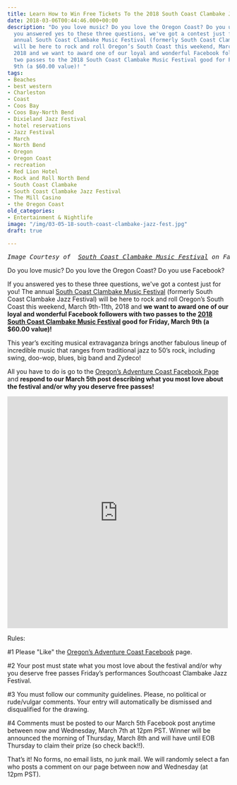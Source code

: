 ```yaml
---
title: Learn How to Win Free Tickets To the 2018 South Coast Clambake Jazz Festival!
date: 2018-03-06T00:44:46.000+00:00
description: "Do you love music? Do you love the Oregon Coast? Do you use Facebook?\n\nIf
  you answered yes to these three questions, we've got a contest just for you! The
  annual South Coast Clambake Music Festival (formerly South Coast Clambake Jazz Festival)
  will be here to rock and roll Oregon’s South Coast this weekend, March 9th-11th,
  2018 and we want to award one of our loyal and wonderful Facebook followers with
  two passes to the 2018 South Coast Clambake Music Festival good for Friday, March
  9th (a $60.00 value)! "
tags:
- Beaches
- best western
- Charleston
- Coast
- Coos Bay
- Coos Bay-North Bend
- Dixieland Jazz Festival
- hotel reservations
- Jazz Festival
- March
- North Bend
- Oregon
- Oregon Coast
- recreation
- Red Lion Hotel
- Rock and Roll North Bend
- South Coast Clambake
- South Coast Clambake Jazz Festival
- The Mill Casino
- the Oregon Coast
old_categories:
- Entertainment & Nightlife
image: "/img/03-05-18-south-coast-clambake-jazz-fest.jpg"
draft: true

---
```

<pre><em>Image Courtesy of  <a href="https://www.facebook.com/clambakemusicfestival/photos/a.10155196148402566.1073741846.277800537565/10155196162772566/?type=3&amp;theater" target="_blank" rel="noopener noreferrer">South Coast Clambake Music Festival</a> on Facebook</em></pre>

Do you love music? Do you love the Oregon Coast? Do you use Facebook?



If you answered yes to these three questions, we've got a contest just for you! The annual <a href="http://oregonsadventurecoast.com/2018/02/get-out-your-dancing-shoes-the-clambake-festival-is-back/" target="_blank" rel="noopener noreferrer">South Coast Clambake Music Festival</a> (formerly South Coast Clambake Jazz Festival) will be here to rock and roll Oregon’s South Coast this weekend, March 9th-11th, 2018 and <strong>we want to award one of our loyal and wonderful Facebook followers with two passes to the <a href="https://clambakejazz.com" target="_blank" rel="noopener noreferrer">2018 South Coast Clambake Music Festival</a> good for Friday, March 9th (a $60.00 value)! </strong>



This year’s exciting musical extravaganza brings another fabulous lineup of incredible music that ranges from traditional jazz to 50’s rock, including swing, doo-wop, blues, big band and Zydeco!



All you have to do is go to the <a href="https://www.facebook.com/OregonsAdventureCoast/" target="_blank" rel="noopener noreferrer">Oregon’s Adventure Coast Facebook Page</a> and <strong>respond to our March 5th post describing what you most love about the festival and/or why you deserve free passes!</strong>



<iframe style="border: none; overflow: hidden;" src="https://www.facebook.com/plugins/post.php?href=https%3A%2F%2Fwww.facebook.com%2FOregonsAdventureCoast%2Fposts%2F10156222121251692%3A0&amp;width=500" width="500" height="525" frameborder="0" scrolling="no"></iframe>



Rules:



\#1 Please "Like" the <a href="https://www.facebook.com/OregonsAdventureCoast/" target="_blank" rel="noopener noreferrer">Oregon’s Adventure Coast Facebook</a> page.



\#2 Your post must state what you most love about the festival and/or why you deserve free passes Friday’s performances Southcoast Clambake Jazz Festival.



\#3 You must follow our community guidelines. Please, no political or rude/vulgar comments. Your entry will automatically be dismissed and disqualified for the drawing.



\#4 Comments must be posted to our March 5th Facebook post anytime between now and Wednesday, March 7th at 12pm PST. Winner will be announced the morning of Thursday, March 8th and will have until EOB Thursday to claim their prize (so check back!!).



That’s it! No forms, no email lists, no junk mail. We will randomly select a fan who posts a comment on our page between now and Wednesday (at 12pm PST).